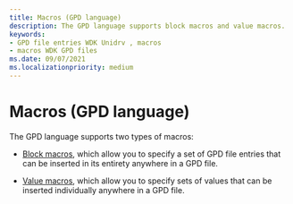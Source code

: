 ```yaml
---
title: Macros (GPD language)
description: The GPD language supports block macros and value macros.
keywords:
- GPD file entries WDK Unidrv , macros
- macros WDK GPD files
ms.date: 09/07/2021
ms.localizationpriority: medium
---
```


# Macros (GPD language)

The GPD language supports two types of macros:

- [Block macros](block-macros.md), which allow you to specify a set of GPD file entries that can be inserted in its entirety anywhere in a GPD file.

- [Value macros](value-macros.md), which allow you to specify sets of values that can be inserted individually anywhere in a GPD file.

